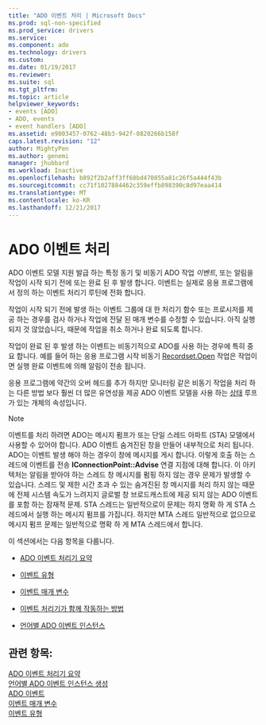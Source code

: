 ```yaml
---
title: "ADO 이벤트 처리 | Microsoft Docs"
ms.prod: sql-non-specified
ms.prod_service: drivers
ms.service: 
ms.component: ado
ms.technology: drivers
ms.custom: 
ms.date: 01/19/2017
ms.reviewer: 
ms.suite: sql
ms.tgt_pltfrm: 
ms.topic: article
helpviewer_keywords:
- events [ADO]
- ADO, events
- event handlers [ADO]
ms.assetid: e9003457-0762-48b3-942f-0820266b158f
caps.latest.revision: "12"
author: MightyPen
ms.author: genemi
manager: jhubbard
ms.workload: Inactive
ms.openlocfilehash: b892f2b2aff3ff68bd470855a81c26f5a444f43b
ms.sourcegitcommit: cc71f1027884462c359effb898390c8d97eaa414
ms.translationtype: MT
ms.contentlocale: ko-KR
ms.lasthandoff: 12/21/2017
---
```

# <a name="handling-ado-events"></a>ADO 이벤트 처리
ADO 이벤트 모델 지원 발급 하는 특정 동기 및 비동기 ADO 작업 *이벤트*, 또는 알림을 작업이 시작 되기 전에 또는 완료 된 후 발생 합니다. 이벤트는 실제로 응용 프로그램에서 정의 하는 이벤트 처리기 루틴에 전화 합니다.  
  
 작업이 시작 되기 전에 발생 하는 이벤트 그룹에 대 한 처리기 함수 또는 프로시저를 제공 하는 경우를 검사 하거나 작업에 전달 된 매개 변수를 수정할 수 있습니다. 아직 실행 되지 것 않았습니다, 때문에 작업을 취소 하거나 완료 되도록 합니다.  
  
 작업이 완료 된 후 발생 하는 이벤트는 비동기적으로 ADO를 사용 하는 경우에 특히 중요 합니다. 예를 들어 하는 응용 프로그램 시작 비동기 [Recordset.Open](../../../ado/reference/ado-api/open-method-ado-recordset.md) 작업은 작업이 면 실행 완료 이벤트에 의해 알림이 전송 됩니다.  
  
 응용 프로그램에 약간의 오버 헤드를 추가 하지만 모니터링 같은 비동기 작업을 처리 하는 다른 방법 보다 훨씬 더 많은 유연성을 제공 ADO 이벤트 모델을 사용 하는 [상태](../../../ado/reference/ado-api/state-property-ado.md) 루프가 있는 개체의 속성입니다.  
  
> [!NOTE]
>  이벤트를 처리 하려면 ADO는 메시지 펌프가 또는 단일 스레드 아파트 (STA) 모델에서 사용할 수 있어야 합니다. ADO 이벤트 숨겨진된 창을 만들어 내부적으로 처리 됩니다. ADO는 이벤트 발생 해야 하는 경우이 창에 메시지를 게시 합니다. 이렇게 호출 하는 스레드에 이벤트를 전송 **IConnectionPoint::Advise** 연결 지점에 대해 합니다. 이 아키텍처는 알림을 받아야 하는 스레드 창 메시지를 펌핑 하지 않는 경우 문제가 발생할 수 있습니다. 스레드 및 제한 시간 초과 수 있는 숨겨진된 창 메시지를 처리 하지 않는 때문에 전체 시스템 속도가 느려지지 글로벌 창 브로드캐스트에 제공 되지 않는 ADO 이벤트를 포함 하는 잠재적 문제. STA 스레드는 일반적으로이 문제는 하지 명확 하 게 STA 스레드에서 실행 하는 메시지 펌프를 가집니다. 하지만 MTA 스레드 일반적으로 없으므로 메시지 펌프 문제는 일반적으로 명확 하 게 MTA 스레드에서 합니다.  
  
 이 섹션에서는 다음 항목을 다룹니다.  
  
-   [ADO 이벤트 처리기 요약](../../../ado/guide/data/ado-event-handler-summary.md)  
  
-   [이벤트 유형](../../../ado/guide/data/types-of-events.md)  
  
-   [이벤트 매개 변수](../../../ado/guide/data/event-parameters.md)  
  
-   [이벤트 처리기가 함께 작동하는 방법](../../../ado/guide/data/how-event-handlers-work-together.md)  
  
-   [언어별 ADO 이벤트 인스턴스](../../../ado/guide/data/ado-event-instantiation-by-language.md)  
  
## <a name="see-also"></a>관련 항목:  
 [ADO 이벤트 처리기 요약](../../../ado/guide/data/ado-event-handler-summary.md)   
 [언어별 ADO 이벤트 인스턴스 생성](../../../ado/guide/data/ado-event-instantiation-by-language.md)   
 [ADO 이벤트](../../../ado/reference/ado-api/ado-events.md)   
 [이벤트 매개 변수](../../../ado/guide/data/event-parameters.md)   
 [이벤트 유형](../../../ado/guide/data/types-of-events.md)
